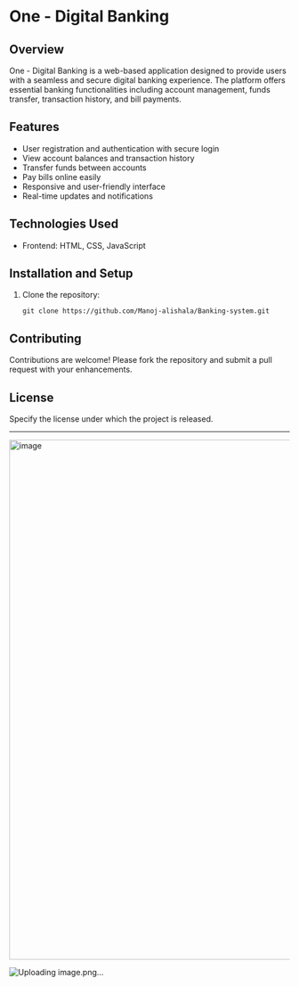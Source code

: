 # One - Digital Banking

## Overview
One - Digital Banking is a web-based application designed to provide users with a seamless and secure digital banking experience. The platform offers essential banking functionalities including account management, funds transfer, transaction history, and bill payments.


## Features
- User registration and authentication with secure login
- View account balances and transaction history
- Transfer funds between accounts
- Pay bills online easily
- Responsive and user-friendly interface
- Real-time updates and notifications

## Technologies Used
- Frontend: HTML, CSS, JavaScript

## Installation and Setup
1. Clone the repository:
   ```
   git clone https://github.com/Manoj-alishala/Banking-system.git
   ```


## Contributing
Contributions are welcome! Please fork the repository and submit a pull request with your enhancements.

## License
Specify the license under which the project is released.

***

<img width="1858" height="933" alt="image" src="https://github.com/user-attachments/assets/79328cac-e7f0-44e8-b7cb-e29e23da3316" />


![Uploading image.png…]()



